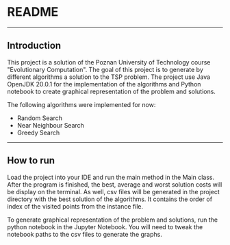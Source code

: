 # README
***
## Introduction

This project is a solution of the Poznan University of Technology course "Evolutionary Computation". The goal of this project is to generate by different algorithms a solution to the TSP problem.
The project use Java OpenJDK 20.0.1 for the implementation of the algorithms and Python notebook to create graphical representation of the problem and solutions.

The following algorithms were implemented for now:
* Random Search
* Near Neighbour Search
* Greedy Search

***
## How to run

Load the project into your IDE and run the main method in the Main class. After the program is finished, the best, average and worst solution costs will be display on the terminal.
As well, csv files will be generated in the project directory with the best solution of the algorithms. It contains the order of index of the visited points from the instance file.

To generate graphical representation of the problem and solutions, run the python notebook in the Jupyter Notebook.
You will need to tweak the notebook paths to the csv files to generate the graphs.